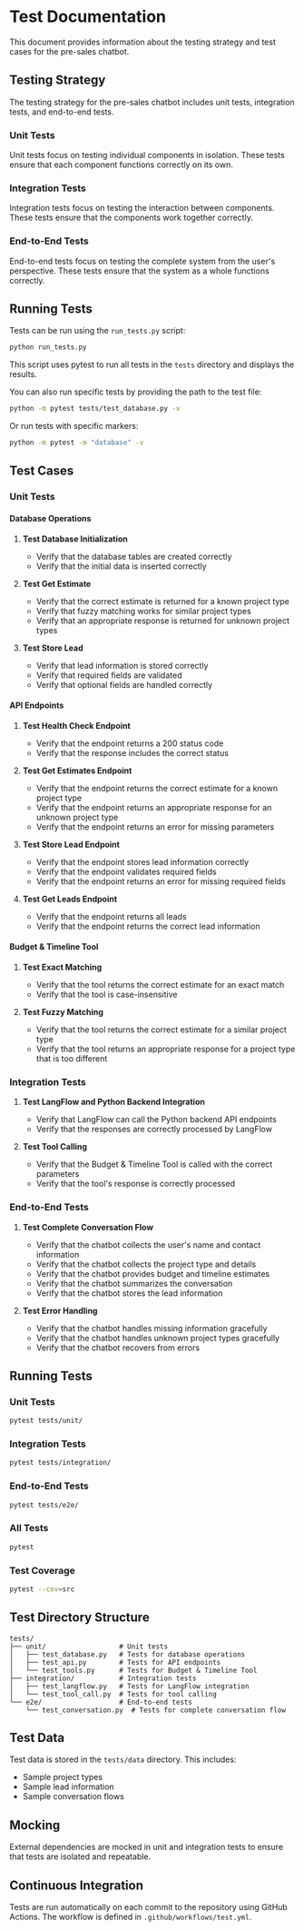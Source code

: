 # Test Documentation

This document provides information about the testing strategy and test cases for the pre-sales chatbot.

## Testing Strategy

The testing strategy for the pre-sales chatbot includes unit tests, integration tests, and end-to-end tests.

### Unit Tests

Unit tests focus on testing individual components in isolation. These tests ensure that each component functions correctly on its own.

### Integration Tests

Integration tests focus on testing the interaction between components. These tests ensure that the components work together correctly.

### End-to-End Tests

End-to-end tests focus on testing the complete system from the user's perspective. These tests ensure that the system as a whole functions correctly.

## Running Tests

Tests can be run using the `run_tests.py` script:

```bash
python run_tests.py
```

This script uses pytest to run all tests in the `tests` directory and displays the results.

You can also run specific tests by providing the path to the test file:

```bash
python -m pytest tests/test_database.py -v
```

Or run tests with specific markers:

```bash
python -m pytest -m "database" -v
```

## Test Cases

### Unit Tests

#### Database Operations

1. **Test Database Initialization**
   - Verify that the database tables are created correctly
   - Verify that the initial data is inserted correctly

2. **Test Get Estimate**
   - Verify that the correct estimate is returned for a known project type
   - Verify that fuzzy matching works for similar project types
   - Verify that an appropriate response is returned for unknown project types

3. **Test Store Lead**
   - Verify that lead information is stored correctly
   - Verify that required fields are validated
   - Verify that optional fields are handled correctly

#### API Endpoints

1. **Test Health Check Endpoint**
   - Verify that the endpoint returns a 200 status code
   - Verify that the response includes the correct status

2. **Test Get Estimates Endpoint**
   - Verify that the endpoint returns the correct estimate for a known project type
   - Verify that the endpoint returns an appropriate response for an unknown project type
   - Verify that the endpoint returns an error for missing parameters

3. **Test Store Lead Endpoint**
   - Verify that the endpoint stores lead information correctly
   - Verify that the endpoint validates required fields
   - Verify that the endpoint returns an error for missing required fields

4. **Test Get Leads Endpoint**
   - Verify that the endpoint returns all leads
   - Verify that the endpoint returns the correct lead information

#### Budget & Timeline Tool

1. **Test Exact Matching**
   - Verify that the tool returns the correct estimate for an exact match
   - Verify that the tool is case-insensitive

2. **Test Fuzzy Matching**
   - Verify that the tool returns the correct estimate for a similar project type
   - Verify that the tool returns an appropriate response for a project type that is too different

### Integration Tests

1. **Test LangFlow and Python Backend Integration**
   - Verify that LangFlow can call the Python backend API endpoints
   - Verify that the responses are correctly processed by LangFlow

2. **Test Tool Calling**
   - Verify that the Budget & Timeline Tool is called with the correct parameters
   - Verify that the tool's response is correctly processed

### End-to-End Tests

1. **Test Complete Conversation Flow**
   - Verify that the chatbot collects the user's name and contact information
   - Verify that the chatbot collects the project type and details
   - Verify that the chatbot provides budget and timeline estimates
   - Verify that the chatbot summarizes the conversation
   - Verify that the chatbot stores the lead information

2. **Test Error Handling**
   - Verify that the chatbot handles missing information gracefully
   - Verify that the chatbot handles unknown project types gracefully
   - Verify that the chatbot recovers from errors

## Running Tests

### Unit Tests

```bash
pytest tests/unit/
```

### Integration Tests

```bash
pytest tests/integration/
```

### End-to-End Tests

```bash
pytest tests/e2e/
```

### All Tests

```bash
pytest
```

### Test Coverage

```bash
pytest --cov=src
```

## Test Directory Structure

```
tests/
├── unit/                  # Unit tests
│   ├── test_database.py   # Tests for database operations
│   ├── test_api.py        # Tests for API endpoints
│   └── test_tools.py      # Tests for Budget & Timeline Tool
├── integration/           # Integration tests
│   ├── test_langflow.py   # Tests for LangFlow integration
│   └── test_tool_call.py  # Tests for tool calling
└── e2e/                   # End-to-end tests
    └── test_conversation.py  # Tests for complete conversation flow
```

## Test Data

Test data is stored in the `tests/data` directory. This includes:

- Sample project types
- Sample lead information
- Sample conversation flows

## Mocking

External dependencies are mocked in unit and integration tests to ensure that tests are isolated and repeatable.

## Continuous Integration

Tests are run automatically on each commit to the repository using GitHub Actions. The workflow is defined in `.github/workflows/test.yml`. 